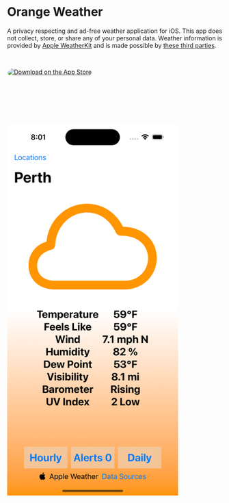 # Orange Weather

A privacy respecting and ad-free weather application for iOS. This app does not collect, store, or share any of your personal data. Weather information is provided by [Apple WeatherKit](https://developer.apple.com/weatherkit/) and is made possible by [these third parties](https://developer.apple.com/weatherkit/data-source-attribution/).


<br>

<a href="https://apps.apple.com/us/app/orange-weather/id1628082792?itsct=apps_box_badge&amp;itscg=30200" style="display: inline-block; overflow: hidden; border-radius: 13px; width: 250px; height: 83px;"><img src="https://tools.applemediaservices.com/api/badges/download-on-the-app-store/black/en-us?size=250x83&amp;releaseDate=1654473600" alt="Download on the App Store" style="border-radius: 13px; width: 250px; height: 83px;"></a>


<br>

<p align="left">
       <img width="400" src="https://github.com/harr1424/Orange-Weather/blob/main/Simulator%20Screenshot%20-%20iPhone%2014%20Pro%20-%202023-07-08%20at%2020.01.27.png" alt="A screenshot depicting the app's main view.">
